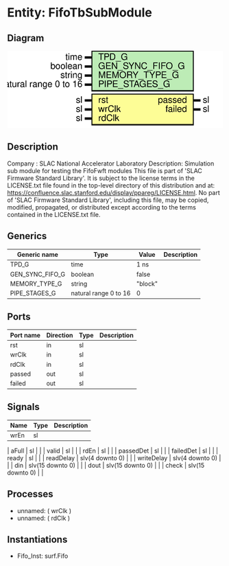 # Entity: FifoTbSubModule

## Diagram

![Diagram](FifoFwftTbSubModule.svg "Diagram")
## Description

Company    : SLAC National Accelerator Laboratory
Description: Simulation sub module for testing the FifoFwft modules
This file is part of 'SLAC Firmware Standard Library'.
It is subject to the license terms in the LICENSE.txt file found in the
top-level directory of this distribution and at:
   https://confluence.slac.stanford.edu/display/ppareg/LICENSE.html.
No part of 'SLAC Firmware Standard Library', including this file,
may be copied, modified, propagated, or distributed except according to
the terms contained in the LICENSE.txt file.
## Generics

| Generic name    | Type                  | Value   | Description |
| --------------- | --------------------- | ------- | ----------- |
| TPD_G           | time                  | 1 ns    |             |
| GEN_SYNC_FIFO_G | boolean               | false   |             |
| MEMORY_TYPE_G   | string                | "block" |             |
| PIPE_STAGES_G   | natural range 0 to 16 | 0       |             |
## Ports

| Port name | Direction | Type | Description |
| --------- | --------- | ---- | ----------- |
| rst       | in        | sl   |             |
| wrClk     | in        | sl   |             |
| rdClk     | in        | sl   |             |
| passed    | out       | sl   |             |
| failed    | out       | sl   |             |
## Signals

| Name              | Type             | Description |
| ----------------- | ---------------- | ----------- |
| wrEn              | sl               |             |
| 
      aFull      | sl               |             |
| 
      valid      | sl               |             |
| 
      rdEn       | sl               |             |
| 
      passedDet  | sl               |             |
| 
      failedDet  | sl               |             |
| 
      ready      | sl               |             |
| readDelay         | slv(4 downto 0)  |             |
| 
      writeDelay | slv(4 downto 0)  |             |
| din               | slv(15 downto 0) |             |
| 
      dout       | slv(15 downto 0) |             |
| 
      check      | slv(15 downto 0) |             |
## Processes
- unnamed: ( wrClk )
- unnamed: ( rdClk )
## Instantiations

- Fifo_Inst: surf.Fifo
